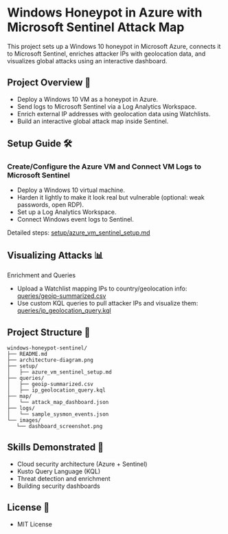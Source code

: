 # Windows Honeypot in Azure with Microsoft Sentinel Attack Map
This project sets up a Windows 10 honeypot in Microsoft Azure, connects it to Microsoft Sentinel, enriches attacker IPs with geolocation data, and visualizes global attacks using an interactive dashboard.

## Project Overview 🚀 
- Deploy a Windows 10 VM as a honeypot in Azure.
- Send logs to Microsoft Sentinel via a Log Analytics Workspace.
- Enrich external IP addresses with geolocation data using Watchlists.
- Build an interactive global attack map inside Sentinel.

## Setup Guide 🛠️
### Create/Configure the Azure VM and Connect VM Logs to Microsoft Sentinel
- Deploy a Windows 10 virtual machine.
- Harden it lightly to make it look real but vulnerable (optional: weak passwords, open RDP).
- Set up a Log Analytics Workspace.
- Connect Windows event logs to Sentinel.
  
Detailed steps: [setup/azure_vm_sentinel_setup.md](https://github.com/danieljlepiscopo/windows-honeypot-sentinel/blob/main/setup/azure_vm_and_sentinel_setup.md)

## Visualizing Attacks 📊 
Enrichment and Queries
- Upload a Watchlist mapping IPs to country/geolocation info: [queries/geoip-summarized.csv](https://github.com/danieljlepiscopo/windows-honeypot-sentinel/blob/main/queries/geoip-summarized.csv)
- Use custom KQL queries to pull attacker IPs and visualize them: [queries/ip_geolocation_query.kql](https://github.com/danieljlepiscopo/windows-honeypot-sentinel/blob/main/queries/ip_geolocation_query.kql)

## Project Structure 📂
 ```
windows-honeypot-sentinel/
├── README.md
├── architecture-diagram.png
├── setup/
│   ├── azure_vm_sentinel_setup.md
├── queries/
│   ├── geoip-summarized.csv
│   ├── ip_geolocation_query.kql
├── map/
│   └── attack_map_dashboard.json
├── logs/
│   └── sample_sysmon_events.json
└── images/
    └── dashboard_screenshot.png
 ```
    
## Skills Demonstrated 🧠
- Cloud security architecture (Azure + Sentinel)
- Kusto Query Language (KQL)
- Threat detection and enrichment
- Building security dashboards

## License 📜
- MIT License
